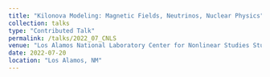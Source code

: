 ```yaml
---
title: "Kilonova Modeling: Magnetic Fields, Neutrinos, Nuclear Physics"
collection: talks
type: "Contributed Talk"
permalink: /talks/2022_07_CNLS
venue: "Los Alamos National Laboratory Center for Nonlinear Studies Student Series"
date: 2022-07-20
location: "Los Alamos, NM"
---
```

